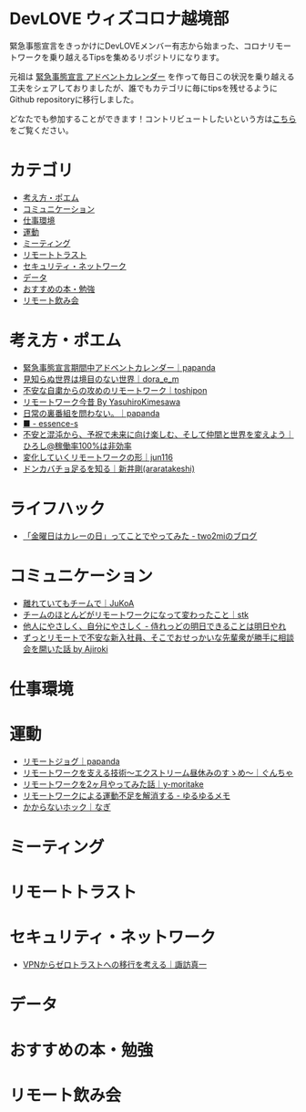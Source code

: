 DevLOVE ウィズコロナ越境部
============

緊急事態宣言をきっかけにDevLOVEメンバー有志から始まった、コロナリモートワークを乗り越えるTipsを集めるリポジトリになります。

元祖は [緊急事態宣言 アドベントカレンダー](https://chouseisan.com/s?h=73b9f7603bd142a08ab69f347e6f5f72) を作って毎日この状況を乗り越える工夫をシェアしておりましたが、誰でもカテゴリに毎にtipsを残せるようにGithub repositoryに移行しました。

どなたでも参加することができます！コントリビュートしたいという方は[こちら](./CONTRIBUTING.md)をご覧ください。

# カテゴリ

- [考え方・ポエム](#考え方・ポエム)
- [コミュニケーション](#コミュニケーション)
- [仕事環境](#仕事環境)
- [運動](#運動)
- [ミーティング](#ミーティング)
- [リモートトラスト](#リモートトラスト)
- [セキュリティ・ネットワーク](#セキュリティ・ネットワーク)
- [データ](#データ)
- [おすすめの本・勉強](#おすすめの本・勉強)
- [リモート飲み会](#リモート飲み会)

# 考え方・ポエム

- [緊急事態宣言期間中アドベントカレンダー｜papanda](https://note.com/papanda0806/n/n5513daf3037e)
- [見知らぬ世界は境目のない世界｜dora_e_m](https://note.com/dora_e_m/n/nfca957ea1fc9)
- [不安な自粛からの攻めのリモートワーク｜toshipon](https://note.com/toshipon/n/n80ad43781128)
- [リモートワーク今昔 By YasuhiroKimesawa](https://pilgrim-lifestyle.jp/blog/012_%E3%83%AA%E3%83%A2%E3%83%BC%E3%83%88%E3%83%AF%E3%83%BC%E3%82%AF%E4%BB%8A%E6%98%94/)
- [日常の裏番組を問わない。｜papanda](https://note.com/papanda0806/n/n4eaf1d2d8154)
- [■ - essence-s](https://essence-s.hatenadiary.com/entry/2020/04/20/055603)
- [不安と混沌から、予祝で未来に向け楽しむ、そして仲間と世界を変えよう｜ひろし@稼働率100%は非効率](https://note.com/hironen/n/n4fd21b9513dd)
- [変化していくリモートワークの形｜jun116](https://note.com/jun116/n/nf6afa5b5e8b8)
- [ドンカバチョ足るを知る｜新井剛(araratakeshi)](https://note.com/araratakeshi/n/nc1189dfa5102)

# ライフハック

- [「金曜日はカレーの日」ってことでやってみた - two2miのブログ](https://two2mi.hatenablog.jp/entry/2020/04/20/000135)

# コミュニケーション

- [離れていてもチームで｜JuKoA](https://note.com/blue_sky_js/n/n62bbbceecfb1)
- [チームのほとんどがリモートワークになって変わったこと｜stk](https://note.com/satake_cthed/n/n45d4729a102f)
- [他人にやさしく、自分にやさしく - 侍れっどの明日できることは明日やれ](https://blog.samuraikatamaris.red/entry/20200418/1587204000)
- [ずっとリモートで不安な新入社員、そこでおせっかいな先輩衆が勝手に相談会を開いた話 by Ajiroki](https://medium.com/@Ajiroki/treating-wfh-uneasy-newcomers-bf90b2eab5f9)

# 仕事環境

# 運動

- [リモートジョグ｜papanda](https://note.com/papanda0806/n/ne9f4dd0ca6c3)
- [リモートワークを支える技術〜エクストリーム昼休みのすゝめ〜｜ぐんちゃ](https://note.com/gun_chari/n/n1186c1672d25)
- [リモートワークを2ヶ月やってみた話｜y-moritake](https://note.com/moriyasu0410/n/n254b9bba58a3)
- [リモートワークによる運動不足を解消する - ゆるゆるメモ](https://acnaman.hatenablog.jp/entry/remotework-exercise)
- [かからないホック｜なぎ](https://note.com/negimijin/n/n2e88e79028d1)

# ミーティング

# リモートトラスト

# セキュリティ・ネットワーク

- ‪[VPNからゼロトラストへの移行を考える｜諏訪真一](https://note.com/suwash/n/na22941028e38‬)

# データ

# おすすめの本・勉強

# リモート飲み会

